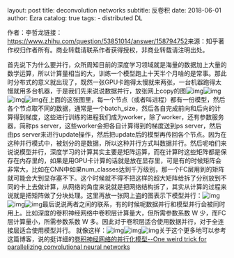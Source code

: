 layout:     post
title:      deconvolution networks 
subtitle:   反卷积
date:       2018-06-01
author:     Ezra
catalog: true
tags:
    - distributed DL

作者：李哲龙链接：<https://www.zhihu.com/question/53851014/answer/158794752>来源：知乎著作权归作者所有。商业转载请联系作者获得授权，非商业转载请注明出处。 

首先说下为什么要并行，众所周知目前的深度学习领域就是海量的数据加上大量的数学运算，所以计算量相当的大，训练一个模型跑上十天半个月啥的是常事。那此时分布式的意义就出现了，既然一张GPU卡跑得太慢就来两张，一台机器跑得太慢就用多台机器，于是我们先来说说数据并行，放张网上copy的图![img](https://pic1.zhimg.com/80/v2-47a5f6f4ac3bcd1c355d604367802231_hd.jpg)![img](file:///C:/Users/Ezra/AppData/Local/Temp/enhtmlclip/Image.png)![img](https://pic1.zhimg.com/50/v2-47a5f6f4ac3bcd1c355d604367802231_hd.jpg)![img](https://pic1.zhimg.com/80/v2-47a5f6f4ac3bcd1c355d604367802231_hd.jpg)在上面的这张图里，每一个节点（或者叫进程）都有一份模型，然后各个节点取不同的数据，通常是一个batch_size，然后各自完成前向和后向的计算得到梯度，这些进行训练的进程我们成为worker，除了worker，还有参数服务器，简称ps server，这些worker会把各自计算得到的梯度送到ps server，然后由ps server来进行update操作，然后把update后的模型再传回各个节点。因为在这种并行模式中，被划分的是数据，所以这种并行方式叫数据并行。然后呢咱们来说说模型并行，深度学习的计算其实主要是矩阵运算，而在计算时这些矩阵都是保存在内存里的，如果是用GPU卡计算的话就是放在显存里，可是有的时候矩阵会非常大，比如在CNN中如果num_classes达到千万级别，那一个FC层用到的矩阵就可能会大到显存塞不下。这个时候就不得不把这样的超大矩阵给拆了分别放到不同的卡上去做计算，从网络的角度来说就是把网络结构拆了，其实从计算的过程来说就是把矩阵做了分块处理。这里再放一张网上盗的图表示下模型并行：![img](file:///C:/Users/Ezra/AppData/Local/Temp/enhtmlclip/Image(1).png)![img](https://pic4.zhimg.com/50/v2-528d241081fb4c35cde7c37c7bd51653_hd.jpg)![img](https://pic4.zhimg.com/80/v2-528d241081fb4c35cde7c37c7bd51653_hd.jpg)最后说说两者之间的联系，有的时候呢数据并行和模型并行会被同时用上。比如深度的卷积神经网络中卷积层计算量大，但所需参数系数 W 少，而FC层计算量小，所需参数系数 W 多。因此对于卷积层适合使用数据并行，对于全连接层适合使用模型并行。 就像这样：![img](file:///C:/Users/Ezra/AppData/Local/Temp/enhtmlclip/Image(2).png)![img](https://pic2.zhimg.com/50/v2-9dd973329a244e3269747a91f17662e4_hd.jpg)![img](https://pic2.zhimg.com/80/v2-9dd973329a244e3269747a91f17662e4_hd.jpg)关于这个更多地可以参考这篇博客，说的挺详细的[卷积神经网络的并行化模型--One weird trick for parallelizing convolutional neural networks](https://link.zhihu.com/?target=http%3A//blog.csdn.net/xsc_c/article/details/42420167) 